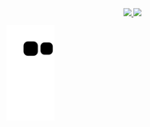 <div align="center">
  <a href="https://github.com/pablocintra">
  <img height="180em" src="https://github-readme-stats.vercel.app/api?username=pablocintra&show_icons=true&theme=chartreuse-dark&include_all_commits=true&count_private=true"/>
  <img height="180em" src="https://github-readme-stats.vercel.app/api/top-langs/?username=pablocintra&layout=compact&langs_count=7&theme=chartreuse-dark"/>
</div>

![Snake animation](https://github.com/pablocintra/pablocintra/blob/output/github-contribution-grid-snake.svg)

